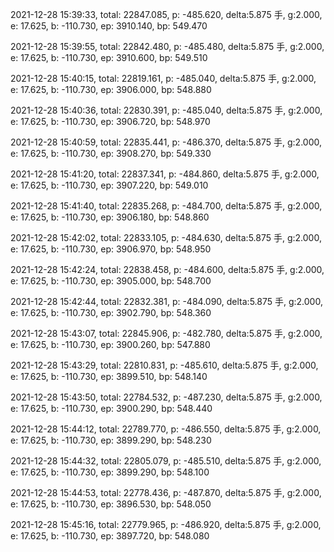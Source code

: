 2021-12-28 15:39:33, total: 22847.085, p: -485.620, delta:5.875 手, g:2.000, e: 17.625, b: -110.730, ep: 3910.140, bp: 549.470

2021-12-28 15:39:55, total: 22842.480, p: -485.480, delta:5.875 手, g:2.000, e: 17.625, b: -110.730, ep: 3910.600, bp: 549.510

2021-12-28 15:40:15, total: 22819.161, p: -485.040, delta:5.875 手, g:2.000, e: 17.625, b: -110.730, ep: 3906.000, bp: 548.880

2021-12-28 15:40:36, total: 22830.391, p: -485.040, delta:5.875 手, g:2.000, e: 17.625, b: -110.730, ep: 3906.720, bp: 548.970

2021-12-28 15:40:59, total: 22835.441, p: -486.370, delta:5.875 手, g:2.000, e: 17.625, b: -110.730, ep: 3908.270, bp: 549.330

2021-12-28 15:41:20, total: 22837.341, p: -484.860, delta:5.875 手, g:2.000, e: 17.625, b: -110.730, ep: 3907.220, bp: 549.010

2021-12-28 15:41:40, total: 22835.268, p: -484.700, delta:5.875 手, g:2.000, e: 17.625, b: -110.730, ep: 3906.180, bp: 548.860

2021-12-28 15:42:02, total: 22833.105, p: -484.630, delta:5.875 手, g:2.000, e: 17.625, b: -110.730, ep: 3906.970, bp: 548.950

2021-12-28 15:42:24, total: 22838.458, p: -484.600, delta:5.875 手, g:2.000, e: 17.625, b: -110.730, ep: 3905.000, bp: 548.700

2021-12-28 15:42:44, total: 22832.381, p: -484.090, delta:5.875 手, g:2.000, e: 17.625, b: -110.730, ep: 3902.790, bp: 548.360

2021-12-28 15:43:07, total: 22845.906, p: -482.780, delta:5.875 手, g:2.000, e: 17.625, b: -110.730, ep: 3900.260, bp: 547.880

2021-12-28 15:43:29, total: 22810.831, p: -485.610, delta:5.875 手, g:2.000, e: 17.625, b: -110.730, ep: 3899.510, bp: 548.140

2021-12-28 15:43:50, total: 22784.532, p: -487.230, delta:5.875 手, g:2.000, e: 17.625, b: -110.730, ep: 3900.290, bp: 548.440

2021-12-28 15:44:12, total: 22789.770, p: -486.550, delta:5.875 手, g:2.000, e: 17.625, b: -110.730, ep: 3899.290, bp: 548.230

2021-12-28 15:44:32, total: 22805.079, p: -485.510, delta:5.875 手, g:2.000, e: 17.625, b: -110.730, ep: 3899.290, bp: 548.100

2021-12-28 15:44:53, total: 22778.436, p: -487.870, delta:5.875 手, g:2.000, e: 17.625, b: -110.730, ep: 3896.530, bp: 548.050

2021-12-28 15:45:16, total: 22779.965, p: -486.920, delta:5.875 手, g:2.000, e: 17.625, b: -110.730, ep: 3897.720, bp: 548.080